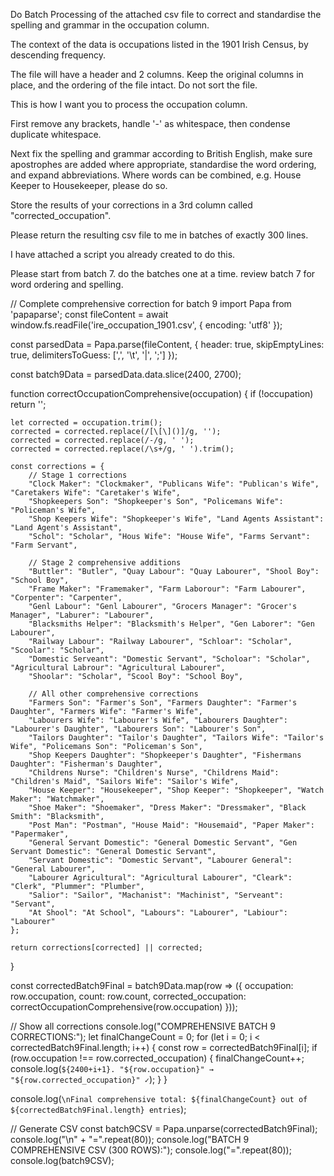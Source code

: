Do Batch Processing of the attached csv file to correct and standardise the spelling and grammar in the occupation column.

The context of the data is occupations listed in the 1901 Irish Census, by descending frequency.

The file will have a header and 2 columns. Keep the original columns in place, and the ordering of the file intact. Do not sort the file.

This is how I want you to process the occupation column.

First remove any brackets, handle '-' as whitespace, then condense duplicate whitespace.

Next fix the spelling and grammar according to British English, make sure apostrophes are added where appropriate, standardise the word ordering, and expand abbreviations. Where words can be combined, e.g. House Keeper to Housekeeper, please do so.

Store the results of your corrections in a 3rd column called "corrected_occupation".

Please return the resulting csv file to me in batches of exactly 300 lines.

I have attached a script you already created to do this.

Please start from batch 7. do the batches one at a time. review batch 7 for word ordering and spelling.

// Complete comprehensive correction for batch 9
import Papa from 'papaparse';
const fileContent = await window.fs.readFile('ire_occupation_1901.csv', { encoding: 'utf8' });

const parsedData = Papa.parse(fileContent, {
header: true,
skipEmptyLines: true,
delimitersToGuess: [',', '\t', '|', ';']
});

const batch9Data = parsedData.data.slice(2400, 2700);

function correctOccupationComprehensive(occupation) {
if (!occupation) return '';

    let corrected = occupation.trim();
    corrected = corrected.replace(/[\[\]()]/g, '');
    corrected = corrected.replace(/-/g, ' ');
    corrected = corrected.replace(/\s+/g, ' ').trim();

    const corrections = {
        // Stage 1 corrections
        "Clock Maker": "Clockmaker", "Publicans Wife": "Publican's Wife", "Caretakers Wife": "Caretaker's Wife",
        "Shopkeepers Son": "Shopkeeper's Son", "Policemans Wife": "Policeman's Wife", 
        "Shop Keepers Wife": "Shopkeeper's Wife", "Land Agents Assistant": "Land Agent's Assistant",
        "Schol": "Scholar", "Hous Wife": "House Wife", "Farms Servant": "Farm Servant",
        
        // Stage 2 comprehensive additions
        "Buttler": "Butler", "Quay Labour": "Quay Labourer", "Shool Boy": "School Boy",
        "Frame Maker": "Framemaker", "Farm Laborour": "Farm Labourer", "Corpenter": "Carpenter",
        "Genl Labour": "Genl Labourer", "Grocers Manager": "Grocer's Manager", "Laburer": "Labourer",
        "Blacksmiths Helper": "Blacksmith's Helper", "Gen Laborer": "Gen Labourer",
        "Railway Labour": "Railway Labourer", "Schloar": "Scholar", "Scoolar": "Scholar", 
        "Domestic Serveant": "Domestic Servant", "Scholoar": "Scholar", "Agricultural Labrour": "Agricultural Labourer",
        "Shoolar": "Scholar", "Scool Boy": "School Boy",

        // All other comprehensive corrections
        "Farmers Son": "Farmer's Son", "Farmers Daughter": "Farmer's Daughter", "Farmers Wife": "Farmer's Wife",
        "Labourers Wife": "Labourer's Wife", "Labourers Daughter": "Labourer's Daughter", "Labourers Son": "Labourer's Son",
        "Tailors Daughter": "Tailor's Daughter", "Tailors Wife": "Tailor's Wife", "Policemans Son": "Policeman's Son",
        "Shop Keepers Daughter": "Shopkeeper's Daughter", "Fishermans Daughter": "Fisherman's Daughter",
        "Childrens Nurse": "Children's Nurse", "Childrens Maid": "Children's Maid", "Sailors Wife": "Sailor's Wife",
        "House Keeper": "Housekeeper", "Shop Keeper": "Shopkeeper", "Watch Maker": "Watchmaker",
        "Shoe Maker": "Shoemaker", "Dress Maker": "Dressmaker", "Black Smith": "Blacksmith", 
        "Post Man": "Postman", "House Maid": "Housemaid", "Paper Maker": "Papermaker",
        "General Servant Domestic": "General Domestic Servant", "Gen Servant Domestic": "General Domestic Servant",
        "Servant Domestic": "Domestic Servant", "Labourer General": "General Labourer", 
        "Labourer Agricultural": "Agricultural Labourer", "Cleark": "Clerk", "Plummer": "Plumber",
        "Salior": "Sailor", "Machanist": "Machinist", "Serveant": "Servant", 
        "At Shool": "At School", "Labours": "Labourer", "Labiour": "Labourer"
    };

    return corrections[corrected] || corrected;
}

const correctedBatch9Final = batch9Data.map(row => ({
occupation: row.occupation,
count: row.count,
corrected_occupation: correctOccupationComprehensive(row.occupation)
}));

// Show all corrections
console.log("COMPREHENSIVE BATCH 9 CORRECTIONS:");
let finalChangeCount = 0;
for (let i = 0; i < correctedBatch9Final.length; i++) {
const row = correctedBatch9Final[i];
if (row.occupation !== row.corrected_occupation) {
finalChangeCount++;
console.log(`${2400+i+1}. "${row.occupation}" → "${row.corrected_occupation}" ✓`);
}
}

console.log(`\nFinal comprehensive total: ${finalChangeCount} out of ${correctedBatch9Final.length} entries`);

// Generate CSV
const batch9CSV = Papa.unparse(correctedBatch9Final);
console.log("\n" + "=".repeat(80));
console.log("BATCH 9 COMPREHENSIVE CSV (300 ROWS):");
console.log("=".repeat(80));
console.log(batch9CSV);